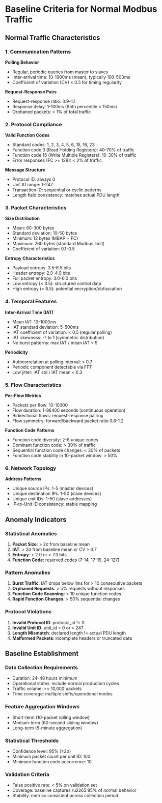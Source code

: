 # Baseline Criteria for Normal Modbus Traffic

## Normal Traffic Characteristics

### 1. Communication Patterns
**Polling Behavior**
- Regular, periodic queries from master to slaves
- Inter-arrival time: 10-1000ms (mean), typically 100-500ms
- Coefficient of variation (CV) < 0.5 for timing regularity

**Request-Response Pairs**
- Request-response ratio: 0.9-1.1
- Response delay: 1-100ms (95th percentile < 150ms)
- Orphaned packets: < 1% of total traffic

### 2. Protocol Compliance
**Valid Function Codes**
- Standard codes: 1, 2, 3, 4, 5, 6, 15, 16, 23
- Function code 3 (Read Holding Registers): 40-70% of traffic
- Function code 16 (Write Multiple Registers): 10-30% of traffic
- Error responses (FC >= 128): < 2% of traffic

**Message Structure**
- Protocol ID: always 0
- Unit ID range: 1-247
- Transaction ID: sequential or cyclic patterns
- Length field consistency: matches actual PDU length

### 3. Packet Characteristics
**Size Distribution**
- Mean: 60-300 bytes
- Standard deviation: 10-50 bytes
- Minimum: 12 bytes (MBAP + FC)
- Maximum: 260 bytes (standard Modbus limit)
- Coefficient of variation: 0.1-0.5

**Entropy Characteristics**
- Payload entropy: 3.5-6.5 bits
- Header entropy: 2.0-4.0 bits
- Full packet entropy: 3.0-6.0 bits
- Low entropy (< 3.5): structured control data
- High entropy (> 6.5): potential encryption/obfuscation

### 4. Temporal Features
**Inter-Arrival Time (IAT)**
- Mean IAT: 10-1000ms
- IAT standard deviation: 5-500ms
- IAT coefficient of variation: < 0.5 (regular polling)
- IAT skewness: -1 to 1 (symmetric distribution)
- No burst patterns: max IAT / mean IAT < 5

**Periodicity**
- Autocorrelation at polling interval: > 0.7
- Periodic component detectable via FFT
- Low jitter: IAT std / IAT mean < 0.3

### 5. Flow Characteristics
**Per-Flow Metrics**
- Packets per flow: 10-10000
- Flow duration: 1-86400 seconds (continuous operation)
- Bidirectional flows: request-response pairing
- Flow symmetry: forward/backward packet ratio 0.8-1.2

**Function Code Patterns**
- Function code diversity: 2-8 unique codes
- Dominant function code: > 30% of traffic
- Sequential function code changes: < 30% of packets
- Function code stability in 10-packet window: > 50%

### 6. Network Topology
**Address Patterns**
- Unique source IPs: 1-5 (master devices)
- Unique destination IPs: 1-50 (slave devices)
- Unique unit IDs: 1-50 (slave addresses)
- IP-to-Unit ID consistency: stable mapping

## Anomaly Indicators

### Statistical Anomalies
1. **Packet Size**: > 2σ from baseline mean
2. **IAT**: > 2σ from baseline mean or CV > 0.7
3. **Entropy**: < 2.0 or > 7.0 bits
4. **Function Code**: reserved codes (7-14, 17-19, 24-127)

### Pattern Anomalies
1. **Burst Traffic**: IAT drops below 1ms for > 10 consecutive packets
2. **Orphaned Requests**: > 5% requests without responses
3. **Function Code Scanning**: > 10 unique function codes
4. **Rapid Function Changes**: > 50% sequential changes

### Protocol Violations
1. **Invalid Protocol ID**: protocol_id != 0
2. **Invalid Unit ID**: unit_id = 0 or > 247
3. **Length Mismatch**: declared length != actual PDU length
4. **Malformed Packets**: incomplete headers or truncated data

## Baseline Establishment

### Data Collection Requirements
- Duration: 24-48 hours minimum
- Operational states: include normal production cycles
- Traffic volume: >= 10,000 packets
- Time coverage: multiple shifts/operational modes

### Feature Aggregation Windows
- Short-term (10-packet rolling window)
- Medium-term (60-second sliding window)
- Long-term (5-minute aggregation)

### Statistical Thresholds
- Confidence level: 95% (±2σ)
- Minimum packet count per unit ID: 100
- Minimum function code occurrence: 10

### Validation Criteria
- False positive rate: < 5% on validation set
- Coverage: baseline captures \u2265 95% of normal behavior
- Stability: metrics consistent across collection period